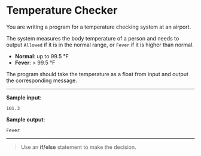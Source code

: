 # Temperature Checker

You are writing a program for a temperature checking system at an airport.

The system measures the body temperature of a person and needs to output `Allowed` if it is in the normal range, or `Fever` if it is higher than normal.
- **Normal**: up to 99.5 °F
- **Fever**: > 99.5 °F

The program should take the temperature as a float from input and output the corresponding message.

---

**Sample input**:
```
101.3
```

**Sample output**:
```
Fever
```

---

>Use an **if/else** statement to make the decision.